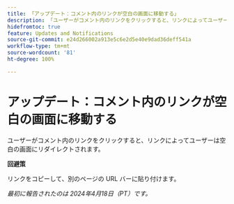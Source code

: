 ```yaml
---
title: 「アップデート：コメント内のリンクが空白の画面に移動する」
description: 「ユーザーがコメント内のリンクをクリックすると、リンクによってユーザーは空白の画面にリダイレクトされます。回避策はあります。」
hidefromtoc: true
feature: Updates and Notifications
source-git-commit: e24d266002a913e5c6e2d5e40e9dad36deff541a
workflow-type: tm+mt
source-wordcount: '81'
ht-degree: 100%

---
```



# アップデート：コメント内のリンクが空白の画面に移動する

<!--

>[!NOTE]
>
>This issue was fixed on April 25, 2024.

-->

ユーザーがコメント内のリンクをクリックすると、リンクによってユーザーは空白の画面にリダイレクトされます。

**回避策**

リンクをコピーして、別のページの URL バーに貼り付けます。

_最初に報告されたのは 2024年4月18日（PT）です。_


